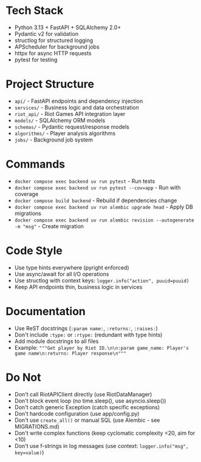 # Tech Stack

- Python 3.13 + FastAPI + SQLAlchemy 2.0+
- Pydantic v2 for validation
- structlog for structured logging
- APScheduler for background jobs
- httpx for async HTTP requests
- pytest for testing

# Project Structure

- `api/` - FastAPI endpoints and dependency injection
- `services/` - Business logic and data orchestration
- `riot_api/` - Riot Games API integration layer
- `models/` - SQLAlchemy ORM models
- `schemas/` - Pydantic request/response models
- `algorithms/` - Player analysis algorithms
- `jobs/` - Background job system

# Commands

- `docker compose exec backend uv run pytest` - Run tests
- `docker compose exec backend uv run pytest --cov=app` - Run with coverage
- `docker compose build backend` - Rebuild if dependencies change
- `docker compose exec backend uv run alembic upgrade head` - Apply DB migrations
- `docker compose exec backend uv run alembic revision --autogenerate -m "msg"` - Create migration

# Code Style

- Use type hints everywhere (pyright enforced)
- Use async/await for all I/O operations
- Use structlog with context keys: `logger.info("action", puuid=puuid)`
- Keep API endpoints thin, business logic in services

# Documentation

- Use ReST docstrings (`:param name:`, `:returns:`, `:raises:`)
- Don't include `:type:` or `:rtype:` (redundant with type hints)
- Add module docstrings to all files
- Example: `"""Get player by Riot ID.\n\n:param game_name: Player's game name\n:returns: Player response\n"""`

# Do Not

- Don't call RiotAPIClient directly (use RiotDataManager)
- Don't block event loop (no time.sleep(), use asyncio.sleep())
- Don't catch generic Exception (catch specific exceptions)
- Don't hardcode configuration (use app/config.py)
- Don't use `create_all()` or manual SQL (use Alembic - see MIGRATIONS.md)
- Don't write complex functions (keep cyclomatic complexity <20, aim for <10)
- Don't use f-strings in log messages (use context: `logger.info("msg", key=value)`)
